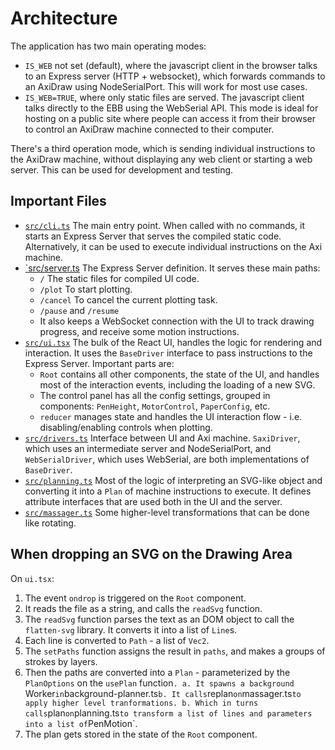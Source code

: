 # Architecture

The application has two main operating modes:

- `IS_WEB` not set (default), where the javascript client in the browser talks to an Express server (HTTP + websocket), which forwards commands to an AxiDraw using NodeSerialPort.  This will work for most use cases.
- `IS_WEB=TRUE`, where only static files are served. The javascript client talks directly to the EBB using the WebSerial API. This mode is ideal for hosting on a public site where people can access it from their browser to control an AxiDraw machine connected to their computer.

There's a third operation mode, which is sending individual instructions to the AxiDraw machine, without displaying any web client or starting a web server. This can be used for development and testing.

## Important Files

- [`src/cli.ts`](src/cli.ts) The main entry point. When called with no commands, it starts an Express Server that serves the compiled static code. Alternatively, it can be used to execute individual instructions on the Axi machine.
- [`src/server.ts](src/server.ts) The Express Server definition. It serves these main paths:
  - `/` The static files for compiled UI code.
  - `/plot` To start plotting.
  - `/cancel` To cancel the current plotting task.
  - `/pause` and `/resume`
  - It also keeps a WebSocket connection with the UI to track drawing progress, and receive some motion instructions.
- [`src/ui.tsx`](src/ui.tsx) The bulk of the React UI, handles the logic for rendering and interaction. It uses the `BaseDriver` interface to pass instructions to the Express Server. Important parts are:
  - `Root` contains all other components, the state of the UI, and handles most of the interaction events, including the loading of a new SVG.
  - The control panel has all the config settings, grouped in components: `PenHeight`, `MotorControl`, `PaperConfig`, etc.
  - `reducer` manages state and handles the UI interaction flow - i.e. disabling/enabling controls when plotting.
- [`src/drivers.ts`](src/drivers.ts) Interface between UI and Axi machine.  `SaxiDriver`, which uses an intermediate server and NodeSerialPort, and `WebSerialDriver`, which uses WebSerial, are both implementations of `BaseDriver`.
- [`src/planning.ts`](src/planning.ts) Most of the logic of interpreting an SVG-like object and converting it into a `Plan` of machine instructions to execute. It defines attribute interfaces that are used both in the UI and the server.
- [`src/massager.ts`](src/massager.ts) Some higher-level transformations that can be done like rotating.

## When dropping an SVG on the Drawing Area

On `ui.tsx`:

1. The event `ondrop` is triggered on the `Root` component.
2. It reads the file as a string, and calls the `readSvg` function.
3. The `readSvg` function parses the text as an DOM object to call the `flatten-svg` library. It converts it into a list of `Line`s.
4. Each line is converted to `Path` - a list of `Vec2`.
5. The `setPaths` function assigns the result in `paths`, and makes a groups of strokes by layers.
6. Then the paths are converted into a `Plan` - parameterized by the `PlanOptions` on the `usePlan` function`.
  a. It spawns a background `Worker` in `background-planner.ts`
  b. It calls `replan` on `massager.ts` to apply higher level tranformations.
  b. Which in turns calls `plan` on `planning.ts` to transform a list of lines and parameters into a list of `PenMotion`.
7. The plan gets stored in the state of the `Root` component.

